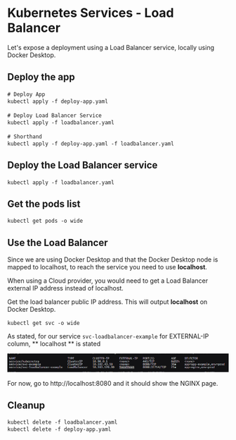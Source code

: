 # Kubernetes Services - Load Balancer

Let's expose a deployment using a Load Balancer service, locally using Docker Desktop.

## Deploy the app

    # Deploy App
    kubectl apply -f deploy-app.yaml

    # Deploy Load Balancer Service
    kubectl apply -f loadbalancer.yaml

    # Shorthand
    kubectl apply -f deploy-app.yaml -f loadbalancer.yaml

## Deploy the Load Balancer service

    kubectl apply -f loadbalancer.yaml

## Get the pods list

    kubectl get pods -o wide

## Use the Load Balancer

Since we are using Docker Desktop and that the Docker Desktop node is mapped to localhost, to reach the service you need to use **localhost**.

When using a Cloud provider, you would need to get a Load Balancer external IP address instead of localhost.

Get the load balancer public IP address. This will output **localhost** on Docker Desktop.

    kubectl get svc -o wide

As stated, for our service `svc-loadbalancer-example` for EXTERNAL-IP column, ** localhost ** is stated

![alt text](image.png)

For now, go to http://localhost:8080 and it should show the NGINX page.

## Cleanup

    kubectl delete -f loadbalancer.yaml
    kubectl delete -f deploy-app.yaml
